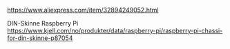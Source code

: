 https://www.aliexpress.com/item/32894249052.html


DIN-Skinne Raspberry Pi
https://www.kjell.com/no/produkter/data/raspberry-pi/raspberry-pi-chassi-for-din-skinne-p87054
